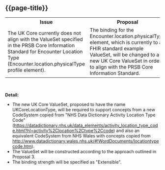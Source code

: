 ## {{page-title}}

<table id="assets">
<tr>
<th width="50%">Issue</th>
<th width="50%">Proposal</th>
</tr>

<tr>
<td>The UK Core currently does not align with the ValueSet specified in the PRSB Core Information Standard for Encounter Location Type (Encounter.location.physicalType profile element).</td>
<td>The binding for the Encounter.location.physicalType element, which is currently to a FHIR standard example ValueSet, will be changed to a new UK Core ValueSet in order to align with the PRSB Core Information Standard.</td>
</tr>

</table>

</br>

<b>Detail:</b>

<ul>
<li>The new UK Core ValueSet, proposed to have the name UKCoreLocationType, will be required to support concepts from a new CodeSystem copied from "NHS Data Dictionary Activity Location Type Code" (<a href="https://datadictionary.nhs.uk/data_elements/activity_location_type_code.html?hl=activity%2Clocation%2Ctype%2Ccode">https://datadictionary.nhs.uk/data_elements/activity_location_type_code.html?hl=activity%2Clocation%2Ctype%2Ccode</a>) and also an equivalent CodeSystem from NHS Wales with concepts copied from <a href="http://www.datadictionary.wales.nhs.uk/#!WordDocuments/locationtypecode.htm">http://www.datadictionary.wales.nhs.uk/#!WordDocuments/locationtypecode.htm</a>).</li>
<li>The ValueSet will be constructed according to the approach outlined in Proposal 3.</li>
<li>The binding strength will be specified as "Extensible".</li>
</ul>

